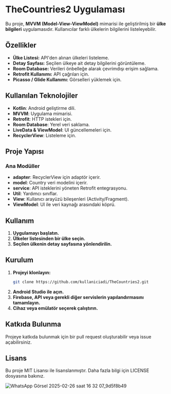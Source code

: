 # TheCountries2 Uygulaması

Bu proje, **MVVM (Model-View-ViewModel)** mimarisi ile geliştirilmiş bir **ülke bilgileri** uygulamasıdır. Kullanıcılar farklı ülkelerin bilgilerini listeleyebilir.

## Özellikler
- **Ülke Listesi:** API'den alınan ülkeleri listeleme.
- **Detay Sayfası:** Seçilen ülkeye ait detay bilgilerini görüntüleme.
- **Room Database:** Verileri önbelleğe alarak çevrimdışı erişim sağlama.
- **Retrofit Kullanımı:** API çağrıları için.
- **Picasso / Glide Kullanımı:** Görselleri yüklemek için.

## Kullanılan Teknolojiler
- **Kotlin**: Android geliştirme dili.
- **MVVM**: Uygulama mimarisi.
- **Retrofit**: HTTP istekleri için.
- **Room Database**: Yerel veri saklama.
- **LiveData & ViewModel**: UI güncellemeleri için.
- **RecyclerView**: Listeleme için.

## Proje Yapısı

### **Ana Modüller**
- **adapter**: RecyclerView için adaptör içerir.
- **model**: Country veri modelini içerir.
- **service**: API isteklerini yöneten Retrofit entegrasyonu.
- **Util**: Yardımcı sınıflar.
- **View**: Kullanıcı arayüzü bileşenleri (Activity/Fragment).
- **ViewModel**: UI ile veri kaynağı arasındaki köprü.

## Kullanım
1. **Uygulamayı başlatın.**
2. **Ülkeler listesinden bir ülke seçin.**
3. **Seçilen ülkenin detay sayfasına yönlendirilin.**

## Kurulum
1. **Projeyi klonlayın:**
   ```sh
   git clone https://github.com/kullaniciadi/TheCountries2.git
   ```
2. **Android Studio ile açın.**
3. **Firebase, API veya gerekli diğer servislerin yapılandırmasını tamamlayın.**
4. **Cihaz veya emülatör seçerek çalıştırın.**

## Katkıda Bulunma
Projeye katkıda bulunmak için bir pull request oluşturabilir veya issue açabilirsiniz.

## Lisans
Bu proje MIT Lisansı ile lisanslanmıştır. Daha fazla bilgi için LICENSE dosyasına bakınız.

![WhatsApp Görsel 2025-02-26 saat 16 32 07_9d5f8b49](https://github.com/user-attachments/assets/128c407b-9074-4440-b9fd-2cde38660a80)
